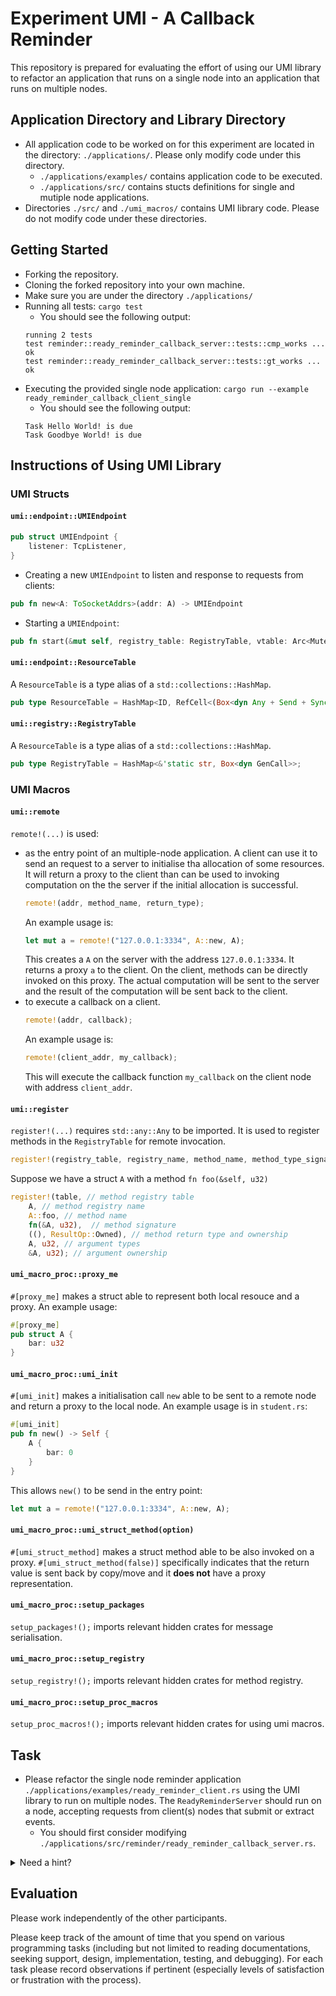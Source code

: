 # Experiment UMI - A Callback Reminder
This repository is prepared for evaluating the effort of using our UMI library to refactor an application that runs on a single node into an application that runs on multiple nodes.

## Application Directory and Library Directory
- All application code to be worked on for this experiment are located in the directory: `./applications/`. Please only modify code under this directory.
    - `./applications/examples/` contains application code to be executed.
    - `./applications/src/` contains stucts definitions for single and mutiple node applications.
- Directories `./src/` and `./umi_macros/` contains UMI library code. Please do not modify code under these directories.

## Getting Started
- Forking the repository.
- Cloning the forked repository into your own machine.
- Make sure you are under the directory `./applications/`
- Running all tests: `cargo test`
    - You should see the following output:
    ```
    running 2 tests
    test reminder::ready_reminder_callback_server::tests::cmp_works ... ok
    test reminder::ready_reminder_callback_server::tests::gt_works ... ok
    ```
- Executing the provided single node application: `cargo run --example ready_reminder_callback_client_single`
    - You should see the following output:
    ```
    Task Hello World! is due
    Task Goodbye World! is due
    ```
## Instructions of Using UMI Library
### UMI Structs
#### __`umi::endpoint::UMIEndpoint`__
```rust
pub struct UMIEndpoint {
    listener: TcpListener,
}
```
- Creating a new `UMIEndpoint` to listen and response to requests from clients:
```rust
pub fn new<A: ToSocketAddrs>(addr: A) -> UMIEndpoint
```
- Starting a `UMIEndpoint`:
```rust
pub fn start(&mut self, registry_table: RegistryTable, vtable: Arc<Mutex<ResourceTable>>)
```

#### __`umi::endpoint::ResourceTable`__
A `ResourceTable` is a type alias of a `std::collections::HashMap`.
```rust
pub type ResourceTable = HashMap<ID, RefCell<(Box<dyn Any + Send + Sync>, bool)>>;
```

#### __`umi::registry::RegistryTable`__
A `ResourceTable` is a type alias of a `std::collections::HashMap`.
```rust
pub type RegistryTable = HashMap<&'static str, Box<dyn GenCall>>;
```

### UMI Macros
#### __`umi::remote`__
`remote!(...)` is used:
- as the entry point of an multiple-node application. A client can use it to send an request to a server to initialise tha allocation of some resources. It will return a proxy to the client than can be used to invoking computation on the the server if the initial allocation is successful.
    ```rust
    remote!(addr, method_name, return_type);
    ```
    An example usage is:
    ```rust
    let mut a = remote!("127.0.0.1:3334", A::new, A);
    ```
    This creates a `A` on the server with the address `127.0.0.1:3334`. It returns a proxy `a` to the client. On the client, methods can be directly invoked on this proxy. The actual computation will be sent to the server and the result of the computation will be sent back to the client.
- to execute a callback on a client.
    ```rust
    remote!(addr, callback);
    ```
    An example usage is:
    ```rust
    remote!(client_addr, my_callback);
    ```
    This will execute the callback function `my_callback` on the client node with address `client_addr`.
#### __`umi::register`__
`register!(...)` requires `std::any::Any` to be imported. It is used to register methods in the `RegistryTable` for remote invocation.
```rust
register!(registry_table, registry_name, method_name, method_type_signature, (method_return_type, method_return_ownership), argument_types*, argument_ownerships*)
```
Suppose we have a struct `A` with a method `fn foo(&self, u32)`
```rust
register!(table, // method registry table
    A, // method registry name
    A::foo, // method name
    fn(&A, u32),  // method signature
    ((), ResultOp::Owned), // method return type and ownership
    A, u32, // argument types
    &A, u32); // argument ownership
```
#### __`umi_macro_proc::proxy_me`__
`#[proxy_me]` makes a struct able to represent both local resouce and a proxy. An example usage:
```rust
#[proxy_me]
pub struct A {
    bar: u32
}
```
#### __`umi_macro_proc::umi_init`__
`#[umi_init]` makes a initialisation call `new` able to be sent to a remote node and return a proxy to the local node. An example usage is in `student.rs`:
```rust
#[umi_init]
pub fn new() -> Self {
    A {
        bar: 0
    }
}
```
This allows `new()` to be send in the entry point:
```rust
let mut a = remote!("127.0.0.1:3334", A::new, A);
```

#### __`umi_macro_proc::umi_struct_method(option)`__
`#[umi_struct_method]` makes a struct method able to be also invoked on a proxy. `#[umi_struct_method(false)]` specifically indicates that the return value is sent back by copy/move and it **does not** have a proxy representation.

#### __`umi_macro_proc::setup_packages`__ 
`setup_packages!();` imports relevant hidden crates for message serialisation.

#### __`umi_macro_proc::setup_registry`__
`setup_registry!();` imports relevant hidden crates for method registry.

#### __`umi_macro_proc::setup_proc_macros`__
`setup_proc_macros!();` imports relevant hidden crates for using umi macros.

## Task
- Please refactor the single node reminder application `./applications/examples/ready_reminder_client.rs` using the UMI library to run on multiple nodes. The `ReadyReminderServer` should run on a node, accepting requests from client(s) nodes that submit or extract events.
    - You should first consider modifying `./applications/src/reminder/ready_reminder_callback_server.rs`.
    
<details><summary> Need a hint? </summary>
<p>
The client needs a port with fixed address for listening callbacks.
</p>
</details>


## Evaluation

Please work independently of the other participants.

Please keep track of the amount of time that you spend on various programming tasks (including but not limited to reading documentations, seeking support, design, implementation, testing, and debugging). For each task please record observations if pertinent (especially levels of satisfaction or frustration with the process).